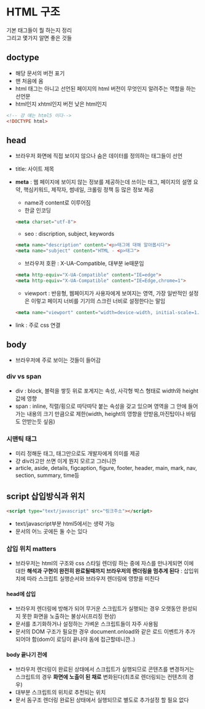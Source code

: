 # HTML 구조

기본 태그들이 뭘 하는지 정리  
그리고 몇가지 알면 좋은 것들

## doctype

- 해당 문서의 버전 표기
- 맨 처음에 옴
- html 태그는 아니고 선언된 페이지의 html 버전이 무엇인지 알려주는 역할을 하는 선언문
- html인지 xhtml인지 버전 낮은 html인지
```html
<!-- 걍 얘는 html5 이다-->
<!DOCTYPE html>
```

## head
- 브라우저 화면에 직접 보이지 않으나 숨은 데이터를 정의하는 태그들이 선언
- title: 사이트 제목
- **meta** : 웹 페이지에 보이지 않는 정보를 제공하는데 쓰이는 태그, 페이지의 설명 요약, 핵심키워드, 제작자, 썸네일, 크롤링 정책 등 많은 정보 제공
    - name과 content로 이루어짐 
    - 한글 인코딩 
    ```html
    <meta charset="utf-8">
    ```
    - seo : discription, subject, keywords
    ```html
    <meta name="description" content="<p>태그에 대해 알아봅시다">
    <meta name="subject" content="HTML - <p>태그">
    ```
    - 브라우저 호환 : X-UA-Compatible, 대부분 ie때문임
    ```html
    <meta http-equiv="X-UA-Compatible" content="IE=edge">
    <meta http-equiv="X-UA-Compatible" content="IE=Edge,chrome=1">
    ```
    - viewport : 반응형, 웹페이지가 사용자에게 보여지는 영역, 가장 일반적인 설정은 이렇고 페이지 너비를 기기의 스크린 너비로 설정한다는 말임
    ```html
    <meta name="viewport" content="width=device-width, initial-scale=1.0">
    ```

- link : 주로 css 연결

## body
- 브라우저에 주로 보이는 것들이 들어감

### div vs span

- div : block, 블럭을 쌓듯 위로 포게지는 속성, 사각형 박스 형태로 width와 height값에 영향
- span : inline, 직렬/횡으로 따닥따닥 붙는 속성을 갖고 있으며 영역을 그 안에 들어가는 내용의 크기 만큼으로 제한(width, height의 영향을 안받음,마진탑이나 바텀도 안받는듯 싶음)

### 시맨틱 태그
- 미리 정해둔 태그, 태그만으로도 개발자에게 의미를 제공
- 걍 div라고만 쓰면 이게 뭔지 모르고 그러니깐
- article, aside, details, figcaption, figure, footer, header, main, mark, nav, section, summary, time등

## script 삽입방식과 위치
```html
<script type="text/javascript" src="링크주소"></script>
```
- text/javascript부분 html5에서는 생략 가능
- 문서의 어느 곳에든 둘 수는 있다

### 삽입 위치 matters
- 브라우저는 html의 구조와 css 스타일 렌더링 하는 중에 자스를 만나게되면 이에 대한 **해석과 구현이 완전히 완료될때까지 브라우저의 렌더링을 멈추게 된다** : 삽입위치에 따라 스크립트 실행순서와 브라우저 렌더링에 영향을 미친다

#### head에 삽입

- 브라우저 렌더링에 방해가 되어 무거운 스크립트가 실행되는 경우 오랫동안 완성되지 못한 화면을 노출하는 불상사(프리징 현상)
- 문서를 초기화하거나 설정하는 가벼운 스크립트들이 자주 사용됨
- 문서의 DOM 구조가 필요한 경우 document.onload와 같은 로드 이벤트가 추가되어야 함(dom이 로딩이 끝나야 돔에 접근할테니깐..)

#### body 끝나기 전에

- 브라우저 렌더링이 완료된 상태에서 스크립트가 실행되므로 콘텐츠를 변경하거는 스크립트의 경우 **화면에 노출이 된 채로** 변화된다(최초로 렌더링되는 컨텐츠의 경우)
- 대부분 스크립트의 위치로 추천되는 위치
- 문서 돔구조 렌더링 완료된 상태에서 실행되므로 별도로 추가설정 할 필요 없다




